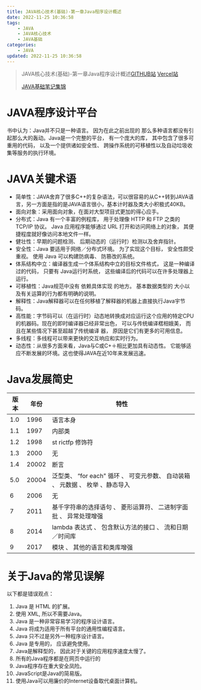 ```yaml
---
title: JAVA核心技术(基础)-第一章Java程序设计概述
date: 2022-11-25 10:36:58
tags: 
	- JAVA
	- JAVA核心技术
	- JAVA基础
categories:
	- JAVA
updated: 2022-11-25 10:36:58
---
```


> JAVA核心技术(基础)-第一章Java程序设计概述[GITHUB站](https://tanzicai.github.io/2022/11/25/JAVA核心技术(基础)-第一章Java程序设计概述/)   [Vercel站](https://tanzicai.github.io/2022/11/25/JAVA%E6%A0%B8%E5%BF%83%E6%8A%80%E6%9C%AF(%E5%9F%BA%E7%A1%80)-%E7%AC%AC%E4%B8%80%E7%AB%A0Java%E7%A8%8B%E5%BA%8F%E8%AE%BE%E8%AE%A1%E6%A6%82%E8%BF%B0/)
>
> [JAVA基础笔记集锦](https://tanzicai.vercel.app/categories/)

# JAVA程序设计平台

书中认为：Java并不只是一种语言。 因为在此之前出现的 那么多种语言都没有引起那么大的轰动。Java是一个完整的平台， 有一个庞大的库， 其中包含了很多可重用的代码， 以及一个提供诸如安全性、 跨操作系统的可移植性以及自动垃圾收集等服务的执行环境。

# JAVA关键术语

+ 简单性：JAVA舍弃了很多C++的复杂语法，可以很容易的从C++转到JAVA语言，另一方面是指的是JAVA语言很小，基本计时器及类大小积极式40KB。
+ 面向对象：采用面向对象，在面对大型项目式更加的得心应手。
+ 分布式：Java 有一个丰富的例程库， 用于处理像 HTTP 和 FTP 之类的 TCP/IP 协议。 Java 应用程序能够通过 URL 打开和访问网络上的对象， 其便捷程度就好像访问本地文件一样。
+ 健壮性：早期的问题梒测、 后期动态的（运行时）检测以及舍弃指针。
+ 安全性：Java 要适用于网络／分布式环境。 为了实现这个目标， 安全性颇受重视。 使用 Java 可以构建防病毒、 防篡改的系统。
+ 体系结构中立：编译器生成一个体系结构中立的目标文件格式， 这是一种编译过的代码， 只要有 Java运行时系统， 这些编译后的代码可以在许多处理器上运行。
+ 可移植性：Java规范中没有 依赖具体实现 的地方。 基本数据类型的 大小以及有关运算的行为都有明确的说明。
+ 解释性：Java解释器可以在任何移植了解释器的机器上直接执行Java宇节码。
+ 高性能：字节码可以（在运行时）动态地转换成对应运行这个应用的特定CPU的机器码。现在的即时编译器已经非常出色， 可以与传统编译楛相娥美， 而且在某些情况下甚至超越了传统编译 器， 原因是它们有更多的可用信息。 
+ 多线程：多线程可以带来更快的交互响应和实时行为。
+ 动态性：从很多方面来看，Java与C或C+＋相比更加具有动态性。 它能够适应不断发展的环境。这也使得JAVA在近10年来发展迅速。

# Java发展简史

| 版本 | 年份  | 特性                                                         |
| ---- | ----- | ------------------------------------------------------------ |
| 1.0  | 1996  | 语言本身                                                     |
| 1.1  | 1997  | 内部类                                                       |
| 1.2  | 1998  | st rictfp 修饰符                                             |
| 1.3  | 2000  | 无                                                           |
| 1.4  | 20002 | 断言                                                         |
| 5.0  | 20004 | 泛型类、 “for each" 循环 、 可变元参数、 自动装箱 、 元数据 、 枚举 、静态导入 |
| 6    | 2006  | 无                                                           |
| 7    | 2011  | 基千字符串的选择语句 、 菱形运算符、 二进制字面批 、 异常处理增强 |
| 8    | 2014  | lambda 表达式 、 包含默认方法的接口 、 流和日期／时间库      |
| 9    | 2017  | 模块 、 其他的语言和类库增强                                 |

# 关于Java的常见误解

以下都是错误观点：

1. Java 是 HTML 的扩展。
2. 使用 XML, 所以不需要Java。
3. Java 是一种非常容易学习的程序设计语言。
4. Java 将成为适用于所有平台的通用性编程语言。
5. Java 只不过是另外一种程序设计语言。
6. Java 是专用的， 应该避免使用。
7. Java是解释型的， 因此对于关键的应用程序速度太慢了。
8. 所有的Java程序都是在网页中运行的
9. Java程序存在重大安全凤险。
10. JavaScript是Java的简易版。
11. 使用Java可以用廉价的Internet设备取代桌面计算机。

